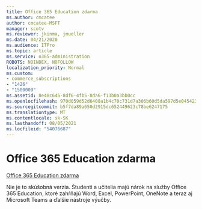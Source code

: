 ```yaml
---
title: Office 365 Education zdarma
ms.author: cmcatee
author: cmcatee-MSFT
manager: scotv
ms.reviewer: jkinma, jmueller
ms.date: 04/21/2020
ms.audience: ITPro
ms.topic: article
ms.service: o365-administration
ROBOTS: NOINDEX, NOFOLLOW
localization_priority: Normal
ms.custom:
- commerce_subscriptions
- "1426"
- "1500009"
ms.assetid: 8e48c645-8df6-4fb5-8da6-f13b0a3bb0cc
ms.openlocfilehash: 970d059d52d6408a1b4c70c731d7a306b60d5da597d5e045423751c3960fe582
ms.sourcegitcommit: b5f7da89a650d2915dc652449623c78be6247175
ms.translationtype: MT
ms.contentlocale: sk-SK
ms.lasthandoff: 08/05/2021
ms.locfileid: "54076687"
---
```

# <a name="office-365-education-for-free"></a>Office 365 Education zdarma

[Office 365 Education zdarma](https://products.office.com/student/office-in-education?ms.officeurl=students)
  
Nie je to skúšobná verzia. Študenti a učitelia majú nárok na služby Office 365 Education, ktoré zahŕňajú Word, Excel, PowerPoint, OneNote a teraz aj Microsoft Teams a ďalšie nástroje výučby.